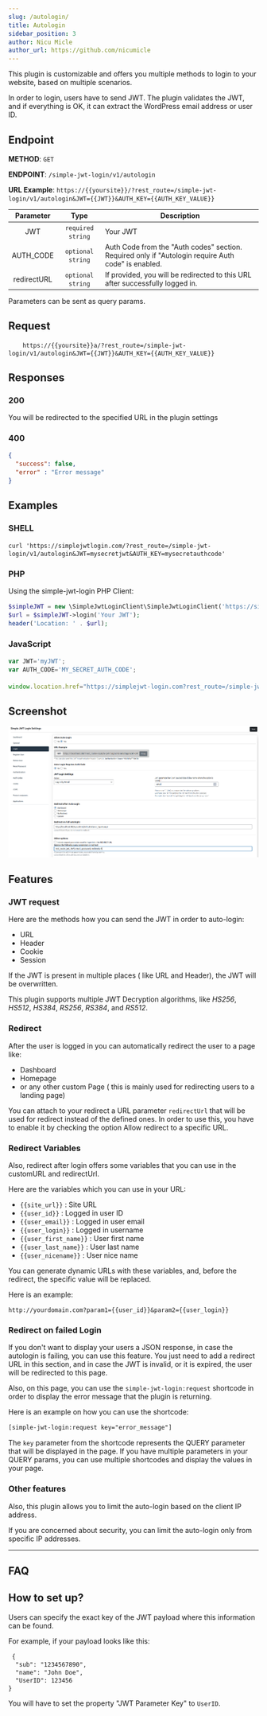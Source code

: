 ```yaml
---
slug: /autologin/
title: Autologin
sidebar_position: 3
author: Nicu Micle
author_url: https://github.com/nicumicle
---
```


This plugin is customizable and offers you multiple methods to login to your website, based on multiple scenarios.

In order to login, users have to send JWT. The plugin validates the JWT, and if everything is OK, it can extract the WordPress email address or user ID.

## Endpoint

**METHOD**:  `GET`

**ENDPOINT**: `/simple-jwt-login/v1/autologin`

**URL Example**: `https://{{yoursite}}/?rest_route=/simple-jwt-login/v1/autologin&JWT={{JWT}}&AUTH_KEY={{AUTH_KEY_VALUE}}`


| Parameter       |   Type           |   Description|
| :-------------: | :--------------: | ------------ |
|   JWT  | `required` `string` | Your JWT |
| AUTH_CODE | `optional` `string` |  Auth Code from the "Auth codes" section. Required only if "Autologin require Auth code" is enabled.|
| redirectURL | `optional` `string`|  If provided, you will be redirected to this URL after successfully logged in. |

Parameters can be sent as query params.

## Request

```
    https://{{yoursite}}a/?rest_route=/simple-jwt-login/v1/autologin&JWT={{JWT}}&AUTH_KEY={{AUTH_KEY_VALUE}}
```

## Responses

### 200

You will be redirected to the specified URL in the plugin settings

### 400

```json
{
  "success": false,
  "error" : "Error message"
}
```

## Examples

### SHELL

```shell
curl 'https://simplejwtlogin.com/?rest_route=/simple-jwt-login/v1/autologin&JWT=mysecretjwt&AUTH_KEY=mysecretauthcode'
```

### PHP

Using the simple-jwt-login PHP Client: 

```php
$simpleJWT = new \SimpleJwtLoginClient\SimpleJwtLoginClient('https://simplejwtlogin.com', '/simple-jwt-login-v1');
$url = $simpleJWT->login('Your JWT');
header('Location: ' . $url);
```


### JavaScript

```js
var JWT='myJWT';
var AUTH_CODE='MY_SECRET_AUTH_CODE';

window.location.href="https://simplejwt-login.com?rest_route=/simple-jwt-login/v1/autologin?JWT="+JWT+'&AUTH_CODE='+AUTH_CODE;
```

## Screenshot

![](https://github.com/nicumicle/simple-jwt-login/blob/master/wordpress.org/assets/screenshot-3.png?raw=true)


## Features

### JWT request

Here are the methods how you can send the JWT in order to auto-login:
- URL
- Header
- Cookie
- Session

If the JWT is present in multiple places ( like URL and Header), the JWT will be overwritten.

This plugin supports multiple JWT Decryption algorithms, like *HS256*, *HS512*, *HS384*, *RS256*, *RS384*, and *RS512*.

### Redirect
After the user is logged in you can automatically redirect the user to a page like:
- Dashboard
- Homepage
- or any other custom Page ( this is mainly used for redirecting users to a landing page)

You can attach to your redirect a URL parameter `redirectUrl` that will be used for redirect instead of the defined ones.
In order to use this, you have to enable it by checking the option Allow redirect to a specific URL.

### Redirect Variables

Also, redirect after login offers some variables that you can use in the customURL and redirectUrl.

Here are the variables which you can use in your URL:
- `{{site_url}}` : Site URL
- `{{user_id}}` : Logged in user ID
- `{{user_email}}` : Logged in user email
- `{{user_login}}` : Logged in username
- `{{user_first_name}}` : User first name
- `{{user_last_name}}` : User last name
- `{{user_nicename}}` : User nice name

You can generate dynamic URLs with these variables, and, before the redirect, the specific value will be replaced.

Here is an example:

```
http://yourdomain.com?param1={{user_id}}&param2={{user_login}}
```

### Redirect on failed Login

If you don't want to display your users a JSON response, in case the autologin is failing, you can use this feature.
You just need to add a redirect URL in this section, and in case the JWT is invalid, or it is expired, the user will be redirected to this page.

Also, on this page, you can use the `simple-jwt-login:request` shortcode in order to display the error message that the plugin is returning.

Here is an example on how you can use the shortcode:

```html
[simple-jwt-login:request key="error_message"]
```

The `key` parameter from the shortcode represents the QUERY parameter that will be displayed in the page.
If you have multiple parameters in your QUERY params, you can use multiple shortcodes and display the values in your page. 

### Other features

Also, this plugin allows you to limit the auto-login based on the client IP address.

If you are concerned about security, you can limit the auto-login only from specific IP addresses.


---

## FAQ

## How to set up?

Users can specify the exact key of the JWT payload where this information can be found.

For example, if your payload looks like this:
```
 {
  "sub": "1234567890",
  "name": "John Doe",
  "UserID": 123456
}
```
You will have to set the property "JWT Parameter Key" to `UserID`.
